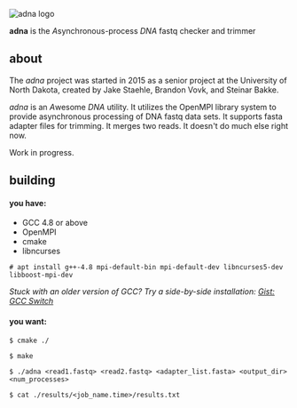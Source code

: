 ![adna logo][logo]

**adna** is the *A*synchronous-process *DNA* fastq checker and trimmer


## about ##

The *adna* project was started in 2015 as a senior project at the University of North Dakota, created by Jake Staehle, Brandon Vovk, and Steinar Bakke.

*adna* is an *A*wesome *DNA* utility. It utilizes the OpenMPI library system to provide asynchronous processing of DNA fastq data sets. It supports fasta adapter files for trimming. It merges two reads. It doesn't do much else right now. 

Work in progress. 


## building ##

#### you have: ####

- GCC 4.8 or above
- OpenMPI
- cmake
- libncurses

`# apt install g++-4.8 mpi-default-bin mpi-default-dev libncurses5-dev libboost-mpi-dev`

*Stuck with an older version of GCC? Try a side-by-side installation: [Gist: GCC Switch][gccsw]*

#### you want: ####

`$ cmake ./`

`$ make `

`$ ./adna <read1.fastq> <read2.fastq> <adapter_list.fasta> <output_dir> <num_processes>`

`$ cat ./results/<job_name.time>/results.txt`


[logo]: https://github.com/staehle/adna/raw/master/logo-250.png
[gccsw]: https://gist.github.com/staehle/9d7221edf4f03cb38e5a28b2596253f8

